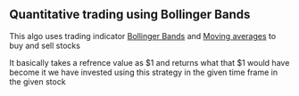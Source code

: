 ## Quantitative trading using Bollinger Bands

This algo uses trading indicator [Bollinger Bands](https://www.tradingview.com/support/solutions/43000501840-bollinger-bands-bb/) and [Moving averages](https://www.tradingview.com/support/solutions/43000502589-moving-average/#:~:text=Moving%20Average%20(MA)%20is%20a,areas%20of%20support%20and%20resistance) to buy and sell stocks 

It basically takes a refrence value as $1 and returns what that $1 would have become it we have invested using this strategy in the given time frame in the given stock

